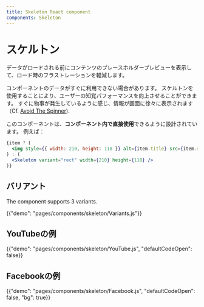 ```yaml
---
title: Skeleton React component
components: Skeleton
---
```


# スケルトン

<p class="description">データがロードされる前にコンテンツのプレースホルダープレビューを表示して、ロード時のフラストレーションを軽減します。</p>

コンポーネントのデータがすぐに利用できない場合があります。 スケルトンを使用することにより、ユーザーの知覚パフォーマンスを向上させることができます。 すぐに物事が発生しているように感じ、情報が画面に徐々に表示されます（Cf. [Avoid The Spinner](https://www.lukew.com/ff/entry.asp?1797)).

このコンポーネントは、**コンポーネント内で直接使用**できるように設計されています。 例えば：

```jsx
{item ? (
  <img style={{ width: 210, height: 118 }} alt={item.title} src={item.src} />
) : (
  <Skeleton variant="rect" width={210} height={118} />
)}
```

## バリアント

The component supports 3 variants.

{{"demo": "pages/components/skeleton/Variants.js"}}

## YouTubeの例

{{"demo": "pages/components/skeleton/YouTube.js", "defaultCodeOpen": false}}

## Facebookの例

{{"demo": "pages/components/skeleton/Facebook.js", "defaultCodeOpen": false, "bg": true}}